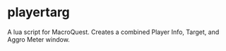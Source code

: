 # playertarg
A lua script for MacroQuest. 
Creates a combined Player Info, Target, and Aggro Meter window. 
